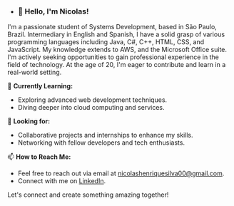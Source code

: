 - ### 👋 Hello, I'm Nicolas!

I'm a passionate student of Systems Development, based in São Paulo, Brazil. Intermediary in English and Spanish,
I have a solid grasp of various programming languages including Java, C#, C++, HTML, CSS, and JavaScript. My knowledge extends to AWS,
and the Microsoft Office suite. I'm actively seeking opportunities to gain professional experience in the field of technology.
At the age of 20, I'm eager to contribute and learn in a real-world setting.

🌱 **Currently Learning:**
- Exploring advanced web development techniques.
- Diving deeper into cloud computing and services.

💼 **Looking for:**
- Collaborative projects and internships to enhance my skills.
- Networking with fellow developers and tech enthusiasts.

📫 **How to Reach Me:**
- Feel free to reach out via email at [nicolashenriquesilva00@gmail.com](mailto:nicolashenriquesilva00@gmail.com).
- Connect with me on [LinkedIn](https://www.linkedin.com/in/nicolas-henrique-silva/).

Let's connect and create something amazing together!
